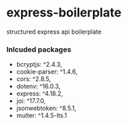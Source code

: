 # express-boilerplate
structured express api boilerplate

### Inlcuded packages
  - bcryptjs: ^2.4.3,
  - cookie-parser: ^1.4.6,
  - cors: ^2.8.5,
  - dotenv: ^16.0.3,
  - express: ^4.18.2,
  - joi: ^17.7.0,
  - jsonwebtoken: ^8.5.1,
  - multer: ^1.4.5-lts.1